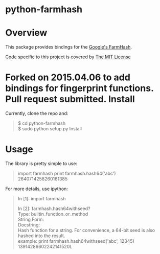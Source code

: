 python-farmhash
==========


Overview
========
This package provides bindings for the [Google's FarmHash](http://code.google.com/p/farmhash/).  

Code specific to this project is covered by [The MIT License](http://opensource.org/licenses/MIT)

Forked on 2015.04.06 to add bindings for fingerprint functions.  Pull request submitted.
Install
=======
Currently, clone the repo and:
> $ cd python-farmhash  
> $ sudo python setup.py Install  

Usage
=====
The library is pretty simple to use:

> import farmhash
> print farmhash.hash64('abc')  
> 2640714258260161385  

For more details, use ipython:
> In [1]: import farmhash 
> 
> In [2]: farmhash.hash64withseed?  
> Type:       builtin_function_or_method  
> String Form:<built-in function hash64withseed>  
> Docstring:  
> Hash function for a string.  For convenience, a 64-bit seed is also hashed into the result.  
> example: print farmhash.hash64withseed('abc', 12345)  
> 13914286602242141520L  



